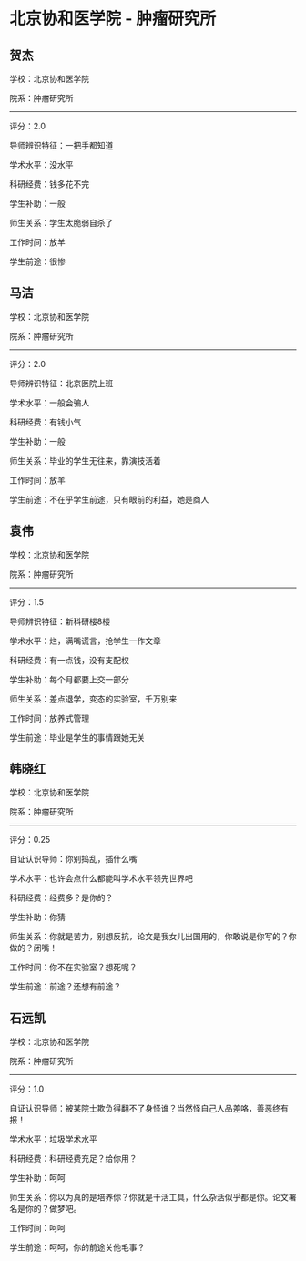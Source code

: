 # 北京协和医学院 - 肿瘤研究所

## 贺杰

学校：北京协和医学院

院系：肿瘤研究所

* * *

评分：2.0

导师辨识特征：一把手都知道

学术水平：没水平

科研经费：钱多花不完

学生补助：一般

师生关系：学生太脆弱自杀了

工作时间：放羊

学生前途：很惨

## 马洁

学校：北京协和医学院

院系：肿瘤研究所

* * *

评分：2.0

导师辨识特征：北京医院上班

学术水平：一般会骗人

科研经费：有钱小气

学生补助：一般

师生关系：毕业的学生无往来，靠演技活着

工作时间：放羊

学生前途：不在乎学生前途，只有眼前的利益，她是商人

## 袁伟

学校：北京协和医学院

院系：肿瘤研究所

* * *

评分：1.5

导师辨识特征：新科研楼8楼

学术水平：烂，满嘴谎言，抢学生一作文章

科研经费：有一点钱，没有支配权

学生补助：每个月都要上交一部分

师生关系：差点退学，变态的实验室，千万别来

工作时间：放养式管理

学生前途：毕业是学生的事情跟她无关

## 韩晓红

学校：北京协和医学院

院系：肿瘤研究所

* * *

评分：0.25

自证认识导师：你别捣乱，插什么嘴

学术水平：也许会点什么都能叫学术水平领先世界吧

科研经费：经费多？是你的？

学生补助：你猜

师生关系：你就是苦力，别想反抗，论文是我女儿出国用的，你敢说是你写的？你做的？闭嘴！

工作时间：你不在实验室？想死呢？

学生前途：前途？还想有前途？

## 石远凯

学校：北京协和医学院

院系：肿瘤研究所

* * *

评分：1.0

自证认识导师：被某院士欺负得翻不了身怪谁？当然怪自己人品差咯，善恶终有报！

学术水平：垃圾学术水平

科研经费：科研经费充足？给你用？

学生补助：呵呵

师生关系：你以为真的是培养你？你就是干活工具，什么杂活似乎都是你。论文署名是你的？做梦吧。

工作时间：呵呵

学生前途：呵呵，你的前途关他毛事？